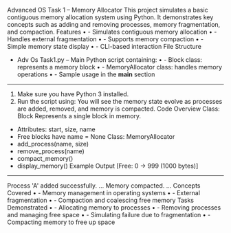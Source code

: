 Advanced OS Task 1 – Memory Allocator
This project simulates a basic contiguous memory allocation system using Python. It demonstrates key concepts such as adding and removing processes, memory fragmentation, and compaction.
Features
•	- Simulates contiguous memory allocation
•	- Handles external fragmentation
•	- Supports memory compaction
•	- Simple memory state display
•	- CLI-based interaction
File Structure
- Adv Os Task1.py – Main Python script containing:
•	  - Block class: represents a memory block
•	  - MemoryAllocator class: handles memory operations
•	  - Sample usage in the __main__ section
---------------------------------------------------
1. Make sure you have Python 3 installed.
2. Run the script using:
You will see the memory state evolve as processes are added, removed, and memory is compacted.
Code Overview
Class: Block
Represents a single block in memory.
- Attributes: start, size, name
- Free blocks have name = None
Class: MemoryAllocator
- add_process(name, size)
- remove_process(name)
- compact_memory()
- display_memory()
Example Output
[Free: 0 -> 999 (1000 bytes)]
----------------------------------------
Process 'A' added successfully.
...
Memory compacted.
...
Concepts Covered
•	- Memory management in operating systems
•	- External fragmentation
•	- Compaction and coalescing free memory
Tasks Demonstrated
•	- Allocating memory to processes
•	- Removing processes and managing free space
•	- Simulating failure due to fragmentation
•	- Compacting memory to free up space
